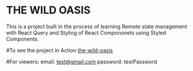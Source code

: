 # THE WILD OASIS

This is a project built in the process of learning Remote state management with React Query and Styling of React Compononets using Styled Components.

#To see the project in Action
[the-wild-oasis](https://the-wild-oasis-acharyasabin11.vercel.app/)

#For viewers:
email: test@gmail.com
password: testPassword
